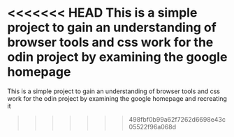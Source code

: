 <<<<<<< HEAD
This is a simple project to gain an understanding of browser tools and css work for the odin project by examining the google homepage
=======
This is a simple project to gain an understanding of browser tools and css work for the odin project by examining the google homepage and recreating it

>>>>>>> 498fbf0b99a62f7262d6698e43c05522f96a068d
